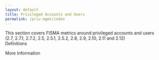 ```yaml
---
layout: default
title: Privileged Accounts and Users
permalink: /priv-mgmt/index
---
```

This section covers FISMA metrics around privileged accounts and users (2.7, 2.7.1, 2.7.2, 2.5, 2.5.1, 2.5.2, 2.8, 2.9, 2.10, 2.11 and 2.12)  
Definitions

More Information
